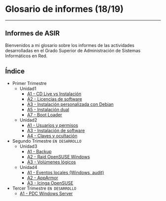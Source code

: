 
# Glosario de informes (18/19)

---

## Informes de ASIR

Bienvenidos a mi glosario sobre los informes de las actividades desarrolladas en el Grado Superior de Administración de Sistemas Informáticos en Red.

## Índice

- Primer Trimestre
  - Unidad1
    - [A1 - CD Live vs Instalación](./PrimerTrimestre/Unidad1/A1_CDLive-vs-Instalacion)
    - [A2 - Licencias de software](./PrimerTrimestre/Unidad1/A2_Licencias-de-software)
    - [A3 - Instalación personalizada con Debian](./PrimerTrimestre/Unidad1/A3_Instalacion-personalizada-con-Debian)
    - [A5 - Instalación dual](./PrimerTrimestre/Unidad1/A5_Instalacion-dual)
    - [A7 - Boot Loader](./PrimerTrimestre/Unidad1/A7_Boot-Loader)
  - Unidad2
    - [A1 - Usuarios y permisos](./PrimerTrimestre/Unidad2/A1_Usuarios-y-permisos)
    - [A3 - Instalación de software](./PrimerTrimestre/Unidad2/A3_Instalacion-de-software)
    - [A4 - Claves y ocultación](./PrimerTrimestre/Unidad2/A4_Claves-y-ocultacion)
- Segundo Trimestre `EN DESARROLLO`
  - Unidad3
    - [A1 - Backup](./SegundoTrimestre/Unidad3/A1_Backup)
    - [A2 - Raid OpenSUSE Windows](./SegundoTrimestre/Unidad3/A2_Raid-OpenSUSE-y-Windows)
    - [A3 - Volúmenes lógicos](./SegundoTrimestre/Unidad3/A3_Volumenes-logicos)
  - Unidad4
    - [A1 - Eventos locales (Windows, audit)](./SegundoTrimestre/Unidad4/A1_Eventos-locales-Windows-audit)
    - [A2 - AppArmor](./SegundoTrimestre/Unidad4/A2_AppArmor)
    - [A3 - Icinga OpenSUSE](./SegundoTrimestre/Unidad4/A3_Icinga-OpenSUSE)
- Tercer Trimestre `EN DESARROLLO`
    - [A1 - PDC Windows Server](./TercerTrimestre/Unidad5/A1_PDC-Windows-Server)

